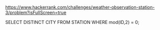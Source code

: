 https://www.hackerrank.com/challenges/weather-observation-station-3/problem?isFullScreen=true

SELECT DISTINCT CITY FROM STATION WHERE mod(ID,2) = 0;
